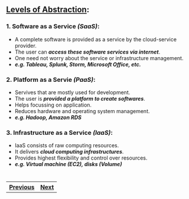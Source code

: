 ## <ins>Levels of Abstraction</ins>:

### 1. Software as a Service _(SaaS)_:

- A complete software is provided as a service by the cloud-service provider.
- The user can _**access these software services via internet**_.
- One need not worry about the service or infrastructure management.
- _**e.g. Tableau, Splunk, Storm, Microsoft Office, etc.**_

### 2. Platform as a Servie _(PaaS)_:

- Servives that are mostly used for development.
- The user is _**provided a platform to create softwares**_.
- Helps focussing on application.
- Reduces hardware and operating system management.
- _**e.g. Hadoop, Amazon RDS**_

### 3. Infrastructure as a Service _(IaaS)_:

- IaaS consists of raw computing resources.
- It delivers _**cloud computing infrastructures**_.
- Provides highest flexibility and control over resources.
- _**e.g. Virtual machine (EC2), disks (Volume)**_
#
#
<table width = "300%"><tr><th><a href = "Amazon%20EC2.md">Previous</a></th><th> <a href = "Security.md">Next</a></th></tr></table>
